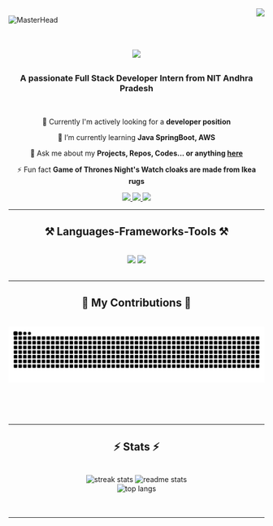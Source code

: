 <img align="right" src="https://visitor-badge.laobi.icu/badge?page_id=rahul420206.rahul420206"/>

![MasterHead](https://user-images.githubusercontent.com/74038190/225813708-98b745f2-7d22-48cf-9150-083f1b00d6c9.gif)

<h1 align="center">
    <img src="https://readme-typing-svg.herokuapp.com/?font=Righteous&size=35&center=true&vCenter=true&width=500&height=70&duration=4000&lines=Hello+There!+👋;+I'm+Rahul+Matta!;" />
</h1>

<h3 align="center">A passionate Full Stack Developer Intern from NIT Andhra Pradesh</h3>

<br/>

<div align="center">
 
 🔭 Currently I'm actively looking for a **developer position**
 
 🌱 I’m currently learning **Java SpringBoot, AWS**

💬 Ask me about my **Projects, Repos, Codes... or anything [here](https://github.com/rahul420206/rahul420206/issues)**

⚡ Fun fact **Game of Thrones Night's Watch cloaks are made from Ikea rugs**

 </div>
 
<div align="center"> 
  <a href="mailto:420206@student.nitandhra.ac.in">
    <img src="https://img.shields.io/badge/Gmail-333333?style=for-the-badge&logo=gmail&logoColor=red" />
  </a>
  <a href="https://linkedin.com/in/rahul-matta-a42585200/" target="_blank">
    <img src="https://img.shields.io/badge/LinkedIn-0077B5?style=for-the-badge&logo=linkedin&logoColor=white" target="_blank" />
  </a>
  <a href="https://rahul420206.github.io/Portfolio/" target="_blank">
     <img src="https://img.shields.io/badge/Portfolio-FF5722?style=for-the-badge&logo=todoist&logoColor=white" target="_blank" /> <!-- sqlite, safari, google-chrome are other good icon options -->
  </a>
</div>

 <hr/>
 
<h2 align="center">⚒️ Languages-Frameworks-Tools ⚒️</h2>
<br/>
<div align="center">
    <img src="https://skillicons.dev/icons?i=react,bootstrap,mui,html,css,vscode,github,figma,git" />
    <img src="https://skillicons.dev/icons?i=nodejs,python,javascript,php,typescript,express,mongodb,java,mysql,flask,laravel" /><br>
</div>

<br/>
<hr/>

<div align="center">
  <h2>🐍 My Contributions 🐍</h2>
  <br>
  <img alt="snake eating my contributions" src="https://raw.githubusercontent.com/rahul420206/rahul420206/output/github-contribution-grid-snake.svg" />
  
  <br/><br/><br/>
</div>

<hr/>
<h2 align="center">⚡ Stats ⚡</h2>
<br>
<div align=center>
  <img width=390 src="https://streak-stats.demolab.com/?user=rahul420206&count_private=true&theme=react&border_radius=10" alt="streak stats" />
  <img width=390 src="https://github-readme-stats-eight-dun-48.vercel.app/api?username=rahul420206&count_private=true&show_icons=true&theme=react&rank_icon=github&border_radius=10" alt="readme stats" />
      <br/>
  <img width=325 align="center" src="https://github-readme-stats-eight-dun-48.vercel.app/api/top-langs/?username=rahul420206&hide=HTML&langs_count=8&layout=compact&theme=react&border_radius=10" alt="top langs" />
  
</div>
<br/><br/>
<hr/>

<br/>
